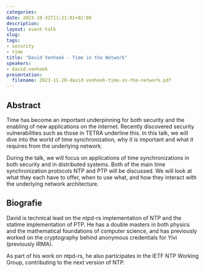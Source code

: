 ```yaml
---
categories:
date: 2023-10-31T11:21:01+02:00
description:
layout: event-talk
slug:
tags:
- security
- time
title: "David Venhoek - Time in the Network"
speakers:
- david-venhoek
presentation:
  filename: 2023-11-28-david-venhoek-time-in-the-network.pdf
---
```


## Abstract

Time has become an important underpinning for both security and the enabling of new applications on the internet. Recently discovered security vulnerabilities such as those in TETRA underline this. In this talk, we will dive into the world of time synchronization, why it is important and what it requires from the underlying network.

During the talk, we will focus on applications of time synchronizations in both security and in distributed systems. Both of the main time synchronization protocols NTP and PTP will be discussed. We will look at what they each have to offer, when to use what, and how they interact with the underlying network architecture.

## Biografie

David is technical lead on the ntpd-rs implementation of NTP and the statime implementation of PTP. He has a double masters in both physics and the mathematical foundations of computer science, and has previously worked on the cryptography behind anonymous credentials for Yivi (previously IRMA).

As part of his work on ntpd-rs, he also participates in the IETF NTP Working Group, contributing to the next version of NTP.
